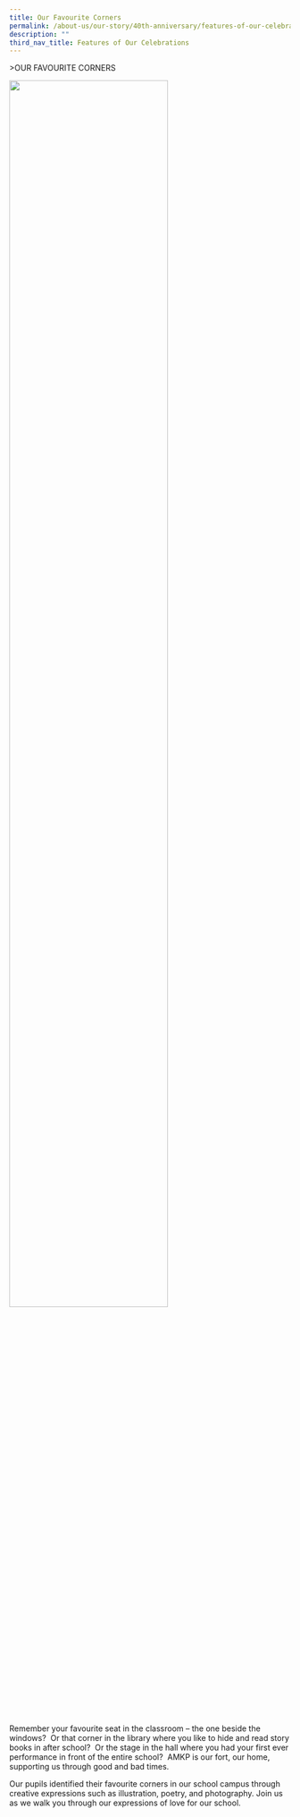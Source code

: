 ```yaml
---
title: Our Favourite Corners
permalink: /about-us/our-story/40th-anniversary/features-of-our-celebrations/our-favourite-corners/
description: ""
third_nav_title: Features of Our Celebrations
---
```

&gt;OUR FAVOURITE CORNERS


<img src="/images/About%20Us/40th%20Anniversary/FavCorner.png" style="width:75%">


Remember your favourite seat in the classroom – the one beside the windows?&nbsp; Or that corner in the library where you like to hide and read story books in after school?&nbsp; Or the stage in the hall where you had your first ever performance in front of the entire school?&nbsp; AMKP is our fort, our home, supporting us through good and bad times.&nbsp;

Our pupils identified their favourite corners in our school campus through creative expressions such as illustration, poetry, and photography. Join us as we walk you through our expressions of love for our school.